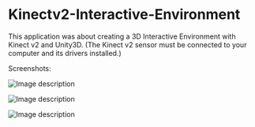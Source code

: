 # Kinectv2-Interactive-Environment
This application was about creating a 3D Interactive Environment with Kinect v2 and Unity3D. (The Kinect v2 sensor must be connected to your computer and its drivers installed.)

Screenshots:

![Image description](https://raw.githubusercontent.com/dhd94/Kinectv2-Interactive-Environment/master/enter.jpg)

![Image description](https://raw.githubusercontent.com/dhd94/Kinectv2-Interactive-Environment/master/gameplay.jpg)

![Image description](https://raw.githubusercontent.com/dhd94/Kinectv2-Interactive-Environment/master/sceneview.jpg)


